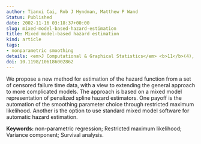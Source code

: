 ```yaml
---
author: Tianxi Cai, Rob J Hyndman, Matthew P Wand
Status: Published
date: 2002-11-16 03:18:37+00:00
slug: mixed-model-based-hazard-estimation
title: Mixed model-based hazard estimation
kind: article
tags:
- nonparametric smoothing
details: <em>J Computational & Graphical Statistics</em> <b>11</b>(4), 784-798
doi: 10.1198/106186002862
---
```


We propose a new method for estimation of the hazard function from a set of censored failure time data, with a view to extending the general approach to more complicated models. The approach is based on a mixed model representation of penalized spline hazard estimators. One payoff is the automation of the smoothing parameter choice through restricted maximum likelihood. Another is the option to use standard mixed model software for automatic hazard estimation.

**Keywords:** non-parametric regression; Restricted maximum likelihood; Variance component; Survival analysis.
